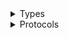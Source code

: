 <details>
<summary>Types</summary>

  - [FSxClient](/aws-sdk-swift/reference/0.x/AWSFSx/FSxClient)
  - [FSxClient.FSxClientConfiguration](/aws-sdk-swift/reference/0.x/AWSFSx/FSxClient.FSxClientConfiguration)
  - [FSxClientLogHandlerFactory](/aws-sdk-swift/reference/0.x/AWSFSx/FSxClientLogHandlerFactory)
  - [FSxClientTypes](/aws-sdk-swift/reference/0.x/AWSFSx/FSxClientTypes)

</details>

<details>
<summary>Protocols</summary>

  - [FSxClientProtocol](/aws-sdk-swift/reference/0.x/AWSFSx/FSxClientProtocol)

</details>
